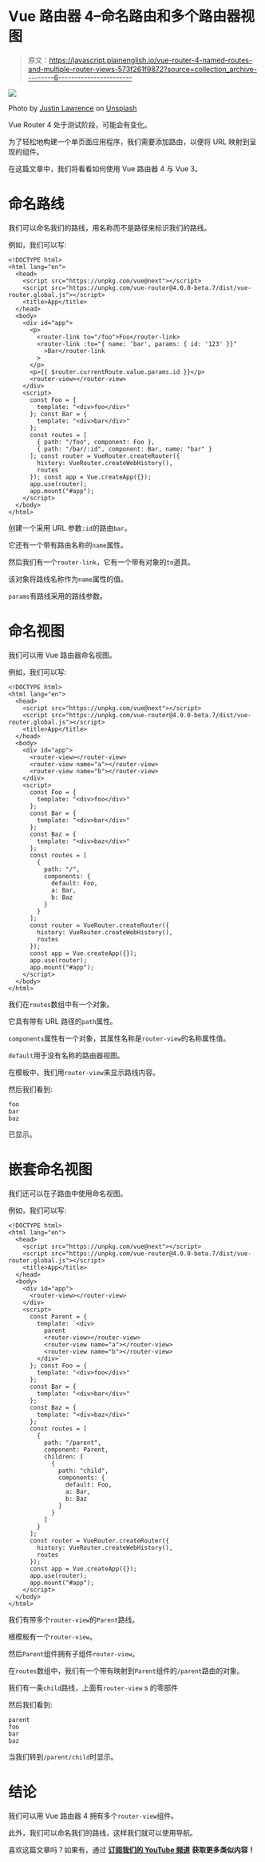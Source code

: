 # Vue 路由器 4–命名路由和多个路由器视图

> 原文：<https://javascript.plainenglish.io/vue-router-4-named-routes-and-multiple-router-views-573f261f9872?source=collection_archive---------6----------------------->

![](img/3cc217d5ba4a8a686881d9c8fad373e2.png)

Photo by [Justin Lawrence](https://unsplash.com/@thisisjlaw?utm_source=medium&utm_medium=referral) on [Unsplash](https://unsplash.com?utm_source=medium&utm_medium=referral)

Vue Router 4 处于测试阶段，可能会有变化。

为了轻松地构建一个单页面应用程序，我们需要添加路由，以便将 URL 映射到呈现的组件。

在这篇文章中，我们将看看如何使用 Vue 路由器 4 与 Vue 3。

# 命名路线

我们可以命名我们的路线，用名称而不是路径来标识我们的路线。

例如，我们可以写:

```
<!DOCTYPE html>
<html lang="en">
  <head>
    <script src="https://unpkg.com/vue@next"></script>
    <script src="https://unpkg.com/vue-router@4.0.0-beta.7/dist/vue-router.global.js"></script>
    <title>App</title>
  </head>
  <body>
    <div id="app">
      <p>
        <router-link to="/foo">Foo</router-link>
        <router-link :to="{ name: 'bar', params: { id: '123' }}"
          >Bar</router-link
        >
      </p>
      <p>{{ $router.currentRoute.value.params.id }}</p>
      <router-view></router-view>
    </div>
    <script>
      const Foo = {
        template: "<div>foo</div>"
      }; const Bar = {
        template: "<div>bar</div>"
      };
      const routes = [
        { path: "/foo", component: Foo },
        { path: "/bar/:id", component: Bar, name: "bar" }
      ]; const router = VueRouter.createRouter({
        history: VueRouter.createWebHistory(),
        routes
      }); const app = Vue.createApp({});
      app.use(router);
      app.mount("#app");
    </script>
  </body>
</html>
```

创建一个采用 URL 参数`:id`的路由`bar`。

它还有一个带有路由名称的`name`属性。

然后我们有一个`router-link`，它有一个带有对象的`to`道具。

该对象将路线名称作为`name`属性的值。

`params`有路线采用的路线参数。

# 命名视图

我们可以用 Vue 路由器命名视图。

例如，我们可以写:

```
<!DOCTYPE html>
<html lang="en">
  <head>
    <script src="https://unpkg.com/vue@next"></script>
    <script src="https://unpkg.com/vue-router@4.0.0-beta.7/dist/vue-router.global.js"></script>
    <title>App</title>
  </head>
  <body>
    <div id="app">
      <router-view></router-view>
      <router-view name="a"></router-view>
      <router-view name="b"></router-view>
    </div>
    <script>
      const Foo = {
        template: "<div>foo</div>"
      };
      const Bar = {
        template: "<div>bar</div>"
      };
      const Baz = {
        template: "<div>baz</div>"
      };
      const routes = [
        {
          path: "/",
          components: {
            default: Foo,
            a: Bar,
            b: Baz
          }
        }
      ];
      const router = VueRouter.createRouter({
        history: VueRouter.createWebHistory(),
        routes
      });
      const app = Vue.createApp({});
      app.use(router);
      app.mount("#app");
    </script>
  </body>
</html>
```

我们在`routes`数组中有一个对象。

它具有带有 URL 路径的`path`属性。

`components`属性有一个对象，其属性名称是`router-view`的名称属性值。

`default`用于没有名称的路由器视图。

在模板中，我们用`router-view`来显示路线内容。

然后我们看到:

```
foo
bar
baz
```

已显示。

# 嵌套命名视图

我们还可以在子路由中使用命名视图。

例如，我们可以写:

```
<!DOCTYPE html>
<html lang="en">
  <head>
    <script src="https://unpkg.com/vue@next"></script>
    <script src="https://unpkg.com/vue-router@4.0.0-beta.7/dist/vue-router.global.js"></script>
    <title>App</title>
  </head>
  <body>
    <div id="app">
      <router-view></router-view>
    </div>
    <script>
      const Parent = {
        template: `<div>
          parent
          <router-view></router-view>
          <router-view name="a"></router-view>
          <router-view name="b"></router-view>
        </div>`
      }; const Foo = {
        template: "<div>foo</div>"
      };
      const Bar = {
        template: "<div>bar</div>"
      };
      const Baz = {
        template: "<div>baz</div>"
      };
      const routes = [
        {
          path: "/parent",
          component: Parent,
          children: [
            {
              path: "child",
              components: {
                default: Foo,
                a: Bar,
                b: Baz
              }
            }
          ]
        }
      ];
      const router = VueRouter.createRouter({
        history: VueRouter.createWebHistory(),
        routes
      });
      const app = Vue.createApp({});
      app.use(router);
      app.mount("#app");
    </script>
  </body>
</html>
```

我们有带多个`router-view`的`Parent`路线。

根模板有一个`router-view`。

然后`Parent`组件拥有子组件`router-view`。

在`routes`数组中，我们有一个带有映射到`Parent`组件的`/parent`路由的对象。

我们有一条`child`路线，上面有`router-view` s 的零部件

然后我们看到:

```
parent
foo
bar
baz
```

当我们转到`/parent/child`时显示。

# 结论

我们可以用 Vue 路由器 4 拥有多个`router-view`组件。

此外，我们可以命名我们的路线，这样我们就可以使用导航。

喜欢这篇文章吗？如果有，通过 [**订阅我们的 YouTube 频道**](https://www.youtube.com/channel/UCtipWUghju290NWcn8jhyAw?sub_confirmation=true) **获取更多类似内容！**